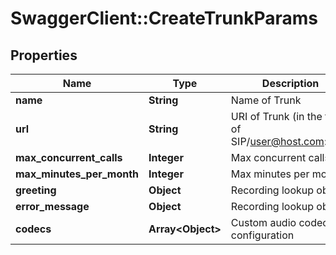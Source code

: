 # SwaggerClient::CreateTrunkParams

## Properties
Name | Type | Description | Notes
------------ | ------------- | ------------- | -------------
**name** | **String** | Name of Trunk | 
**url** | **String** | URI of Trunk (in the form of SIP/user@host.com:port) | 
**max_concurrent_calls** | **Integer** | Max concurrent calls | [optional] 
**max_minutes_per_month** | **Integer** | Max minutes per month | [optional] 
**greeting** | **Object** | Recording lookup object | [optional] 
**error_message** | **Object** | Recording lookup object | [optional] 
**codecs** | **Array&lt;Object&gt;** | Custom audio codec configuration | [optional] 


